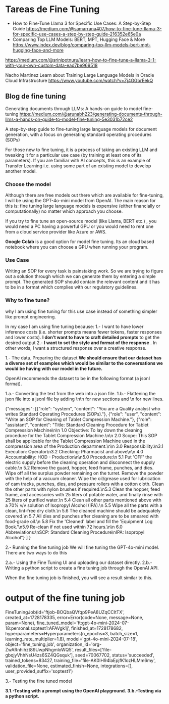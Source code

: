 # Tareas de Fine Tuning

- How to Fine-Tune Llama 3 for Specific Use Cases: A Step-by-Step Guide
https://medium.com/@samarrana407/how-to-fine-tune-llama-3-for-specific-use-cases-a-step-by-step-guide-216352e65e0a
- Comparing Top LLM Models: BERT, MPT, Hugging Face & More
https://www.index.dev/blog/comparing-top-llm-models-bert-mpt-hugging-face-and-more

https://medium.com/@srinipotnuru/learn-how-to-fine-tune-a-llama-3-1-with-your-own-custom-data-ead7be969518

Nacho Martinez
Learn about Training Large Language Models in Oracle Cloud Infrastructure
https://www.youtube.com/watch?v=Zj4GGbrEekQ

## Blog de fine tuning
Generating documents through LLMs: A hands-on guide to model fine-tuning
https://medium.com/@arunabh223/generating-documents-through-llms-a-hands-on-guide-to-model-fine-tuning-5e3031b72ce2

A step-by-step guide to fine-tuning large language models for document generation, with a focus on generating standard operating procedures (SOPs)

For those new to fine tuning, it is a process of taking an existing LLM and tweaking it for a particular use case (by training at least one of its parameters). If you are familiar with AI concepts, this is an example of Transfer Learning i.e. using some part of an existing model to develop another model.

### Choose the model

Although there are free models out there which are available for fine-tuning, I will be using the GPT-4o-mini model from OpenAI. The main reason for this is: fine tuning large language models is expensive (either financially or computationally) no matter which approach you choose.

If you try to fine tune an open-source model (like Llama, BERT etc.) , you would need a PC having a powerful GPU or you would need to rent one from a cloud service provider like Azure or AWS.

**Google Colab** is a good option for model fine tuning. Its an cloud based notebook where you can choose a GPU when running your program. 

### Use Case
Writing an SOP for every task is painstaking work. So we are trying to figure out a solution through which we can generate them by entering a simple prompt.
The generated SOP should contain the relevant content and it has to be in a format which complies with our regulatory guidelines.

### Why to fine tune?
why I am using fine tuning for this use case instead of something simpler like prompt engineering.

In my case I am using fine tuning because:
1.- I want to have lower inference costs (i.e. shorter prompts means fewer tokens, faster responses and lower costs). **I don’t want to have to craft detailed prompts** to get the desired output
2.- **I want to set the style and format of the response** . In other words, I want a structured response over a creative response.

1.- The data. Preparing the dataset
**We should ensure that our dataset has a diverse set of examples which would be similar to the conversations we would be having with our model in the future.**

OpenAI recommends the dataset to be in the following format (a jsonl format).

1.a.- Converting the text from the web into a json file.
1.b.- Flattening the json file into a jsonl file by adding \n\n for new sections and \n for new lines.

{"messages": 
   [{"role": "system", 
   "content": "You are a Quality analyst who writes Standard Operating Procedures (SOPs)."}, 
   {"role": "user", 
   "content": "Write an SOP for Cleaning of Tablet Compression Machine."}, 
   {"role": "assistant", 
   "content": "Title: Standard Cleaning Procedure for Tablet Compression Machine\n\n
   1.0 Objective: To lay down the cleaning procedure for the Tablet Compression Machine.\n\n
   2.0 Scope: This SOP shall be applicable for the Tablet Compression Machine used in the compression area of the Production department.\n\n
   3.0 Responsibility:\n3.1 Execution: Operator\n3.2 Checking: Pharmacist and above\n\n
   4.0 Accountability: HOD - Production\n\n5.0 Procedure:\n
   5.1 Put 'OFF' the electric supply before the cleaning operation and disconnect the supply cable.\n
   5.2 Remove the guard, hopper, feed frame, punches, and dies. Wipe off all the surplus powder remaining on the turret. Remove the powder with the help of a vacuum cleaner. Wipe the oil/grease used for lubrication of cam tracks, punches, dies, and pressure rollers with a cotton cloth. Clean the other parts with nylon brushes if required.\n5.3 Clean the hopper, feed frame, and accessories with 25 liters of potable water, and finally rinse with 25 liters of purified water.\n
   5.4 Clean all other parts mentioned above with a 70% v/v solution of Isopropyl Alcohol (IPA).\n
   5.5 Wipe all the parts with a clean, lint-free dry cloth.\n
   5.6 The cleaned machine should be adequately covered.\n
   5.7 All dies and punches after cleaning are to be smeared with food-grade oil.\n
   5.8 Fix the 'Cleaned' label and fill the 'Equipment Log Book.'\n5.9 Re-clean if not used within 72 hours.\n\n
   6.0 Abbreviations:\nSCP: Standard Cleaning Procedure\nIPA: Isopropyl Alcohol"}
   ]
}


2.- Running the fine tuning job
We will fine tuning the GPT-4o-mini model. There are two ways to do this

2.a.-    Using the Fine Tuning UI and uploading our dataset directly.
2.b.-    Writing a python script to create a fine tuning job through the OpenAI API.

When the fine tuning job is finished, you will see a result similar to this.
# output of the fine tuning job
FineTuningJob(id='ftjob-BOQbaQVfqp9PeA8UZqCCItTX', created_at=1728178335, error=Error(code=None, message=None, param=None), fine_tuned_model='ft:gpt-4o-mini-2024-07-18:personal:soptest1:AFAVgk1j', finished_at=1728178682, hyperparameters=Hyperparameters(n_epochs=3, batch_size=1, learning_rate_multiplier=1.8), model='gpt-4o-mini-2024-07-18', object='fine_tuning.job', organization_id='org-ZwARnhihzt89UwpNhgmloWQ5', result_files=['file-gbqjyVhhNsU4zs6SZ4QGsquk'], seed=70067702, status='succeeded', trained_tokens=83427, training_file='file-AK0IH94laEpjfK1ozHLMm6my', validation_file=None, estimated_finish=None, integrations=[], user_provided_suffix='soptest1')

3.- Testing the fine tuned model

**3.1.-Testing with a prompt using the OpenAI playground.**
**3.b.-Testing via a python script.**
